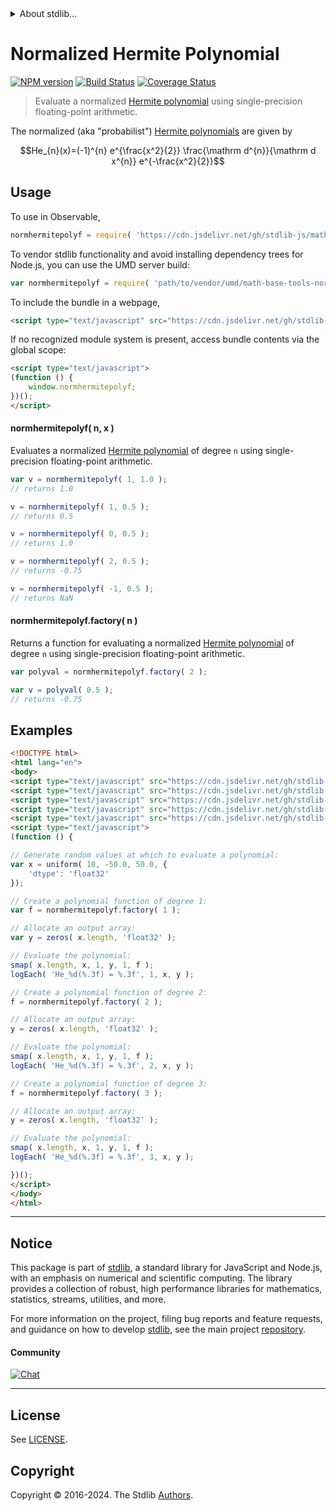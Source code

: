 <!--

@license Apache-2.0

Copyright (c) 2024 The Stdlib Authors.

Licensed under the Apache License, Version 2.0 (the "License");
you may not use this file except in compliance with the License.
You may obtain a copy of the License at

   http://www.apache.org/licenses/LICENSE-2.0

Unless required by applicable law or agreed to in writing, software
distributed under the License is distributed on an "AS IS" BASIS,
WITHOUT WARRANTIES OR CONDITIONS OF ANY KIND, either express or implied.
See the License for the specific language governing permissions and
limitations under the License.

-->


<details>
  <summary>
    About stdlib...
  </summary>
  <p>We believe in a future in which the web is a preferred environment for numerical computation. To help realize this future, we've built stdlib. stdlib is a standard library, with an emphasis on numerical and scientific computation, written in JavaScript (and C) for execution in browsers and in Node.js.</p>
  <p>The library is fully decomposable, being architected in such a way that you can swap out and mix and match APIs and functionality to cater to your exact preferences and use cases.</p>
  <p>When you use stdlib, you can be absolutely certain that you are using the most thorough, rigorous, well-written, studied, documented, tested, measured, and high-quality code out there.</p>
  <p>To join us in bringing numerical computing to the web, get started by checking us out on <a href="https://github.com/stdlib-js/stdlib">GitHub</a>, and please consider <a href="https://opencollective.com/stdlib">financially supporting stdlib</a>. We greatly appreciate your continued support!</p>
</details>

# Normalized Hermite Polynomial

[![NPM version][npm-image]][npm-url] [![Build Status][test-image]][test-url] [![Coverage Status][coverage-image]][coverage-url] <!-- [![dependencies][dependencies-image]][dependencies-url] -->

> Evaluate a normalized [Hermite polynomial][hermite-polynomial] using single-precision floating-point arithmetic.

<!-- Section to include introductory text. Make sure to keep an empty line after the intro `section` element and another before the `/section` close. -->

<section class="intro">

The normalized (aka "probabilist") [Hermite polynomials][hermite-polynomial] are given by

<!-- <equation class="equation" label="eq:normalized_hermite_polynomials" align="center" raw="He_{n}(x)=(-1)^{n} e^{\frac{x^2}{2}} \frac{\mathrm d^{n}}{\mathrm d x^{n}} e^{-\frac{x^2}{2}}" alt="Equation for normalized Hermite polynomials."> -->

```math
He_{n}(x)=(-1)^{n} e^{\frac{x^2}{2}} \frac{\mathrm d^{n}}{\mathrm d x^{n}} e^{-\frac{x^2}{2}}
```

<!-- <div class="equation" align="center" data-raw-text="He_{n}(x)=(-1)^{n} e^{\frac{x^2}{2}} \frac{\mathrm{d}^{n}}{\mathrm{d}x^n} e^{-\frac{x^2}{2}}" data-equation="eq:normalized_hermite_polynomials">
    <img src="https://cdn.jsdelivr.net/gh/stdlib-js/stdlib@bea0101eb61892f160eec8d97dc79188fd937523/lib/node_modules/@stdlib/math/base/tools/normhermitepoly/docs/img/equation_normalized_hermite_polynomials.svg" alt="Equation for normalized Hermite polynomials.">
    <br>
</div> -->

<!-- </equation> -->

</section>

<!-- /.intro -->

<!-- Package usage documentation. -->



<section class="usage">

## Usage

To use in Observable,

```javascript
normhermitepolyf = require( 'https://cdn.jsdelivr.net/gh/stdlib-js/math-base-tools-normhermitepolyf@v0.0.1-umd/browser.js' )
```

To vendor stdlib functionality and avoid installing dependency trees for Node.js, you can use the UMD server build:

```javascript
var normhermitepolyf = require( 'path/to/vendor/umd/math-base-tools-normhermitepolyf/index.js' )
```

To include the bundle in a webpage,

```html
<script type="text/javascript" src="https://cdn.jsdelivr.net/gh/stdlib-js/math-base-tools-normhermitepolyf@v0.0.1-umd/browser.js"></script>
```

If no recognized module system is present, access bundle contents via the global scope:

```html
<script type="text/javascript">
(function () {
    window.normhermitepolyf;
})();
</script>
```

#### normhermitepolyf( n, x )

Evaluates a normalized [Hermite polynomial][hermite-polynomial] of degree `n` using single-precision floating-point arithmetic.

```javascript
var v = normhermitepolyf( 1, 1.0 );
// returns 1.0

v = normhermitepolyf( 1, 0.5 );
// returns 0.5

v = normhermitepolyf( 0, 0.5 );
// returns 1.0

v = normhermitepolyf( 2, 0.5 );
// returns -0.75

v = normhermitepolyf( -1, 0.5 );
// returns NaN
```

#### normhermitepolyf.factory( n )

Returns a function for evaluating a normalized [Hermite polynomial][hermite-polynomial] of degree `n` using single-precision floating-point arithmetic.

```javascript
var polyval = normhermitepolyf.factory( 2 );

var v = polyval( 0.5 );
// returns -0.75
```

</section>

<!-- /.usage -->

<!-- Package usage notes. Make sure to keep an empty line after the `section` element and another before the `/section` close. -->

<section class="notes">

</section>

<!-- /.notes -->

<!-- Package usage examples. -->

<section class="examples">

## Examples

<!-- eslint no-undef: "error" -->

```html
<!DOCTYPE html>
<html lang="en">
<body>
<script type="text/javascript" src="https://cdn.jsdelivr.net/gh/stdlib-js/random-array-uniform@umd/browser.js"></script>
<script type="text/javascript" src="https://cdn.jsdelivr.net/gh/stdlib-js/array-zeros@umd/browser.js"></script>
<script type="text/javascript" src="https://cdn.jsdelivr.net/gh/stdlib-js/strided-base-smap@umd/browser.js"></script>
<script type="text/javascript" src="https://cdn.jsdelivr.net/gh/stdlib-js/console-log-each@umd/browser.js"></script>
<script type="text/javascript" src="https://cdn.jsdelivr.net/gh/stdlib-js/math-base-tools-normhermitepolyf@v0.0.1-umd/browser.js"></script>
<script type="text/javascript">
(function () {

// Generate random values at which to evaluate a polynomial:
var x = uniform( 10, -50.0, 50.0, {
    'dtype': 'float32'
});

// Create a polynomial function of degree 1:
var f = normhermitepolyf.factory( 1 );

// Allocate an output array:
var y = zeros( x.length, 'float32' );

// Evaluate the polynomial:
smap( x.length, x, 1, y, 1, f );
logEach( 'He_%d(%.3f) = %.3f', 1, x, y );

// Create a polynomial function of degree 2:
f = normhermitepolyf.factory( 2 );

// Allocate an output array:
y = zeros( x.length, 'float32' );

// Evaluate the polynomial:
smap( x.length, x, 1, y, 1, f );
logEach( 'He_%d(%.3f) = %.3f', 2, x, y );

// Create a polynomial function of degree 3:
f = normhermitepolyf.factory( 3 );

// Allocate an output array:
y = zeros( x.length, 'float32' );

// Evaluate the polynomial:
smap( x.length, x, 1, y, 1, f );
logEach( 'He_%d(%.3f) = %.3f', 3, x, y );

})();
</script>
</body>
</html>
```

</section>

<!-- /.examples -->

<!-- Section to include cited references. If references are included, add a horizontal rule *before* the section. Make sure to keep an empty line after the `section` element and another before the `/section` close. -->

<section class="references">

</section>

<!-- /.references -->

<!-- Section for related `stdlib` packages. Do not manually edit this section, as it is automatically populated. -->

<section class="related">

</section>

<!-- /.related -->

<!-- Section for all links. Make sure to keep an empty line after the `section` element and another before the `/section` close. -->


<section class="main-repo" >

* * *

## Notice

This package is part of [stdlib][stdlib], a standard library for JavaScript and Node.js, with an emphasis on numerical and scientific computing. The library provides a collection of robust, high performance libraries for mathematics, statistics, streams, utilities, and more.

For more information on the project, filing bug reports and feature requests, and guidance on how to develop [stdlib][stdlib], see the main project [repository][stdlib].

#### Community

[![Chat][chat-image]][chat-url]

---

## License

See [LICENSE][stdlib-license].


## Copyright

Copyright &copy; 2016-2024. The Stdlib [Authors][stdlib-authors].

</section>

<!-- /.stdlib -->

<!-- Section for all links. Make sure to keep an empty line after the `section` element and another before the `/section` close. -->

<section class="links">

[npm-image]: http://img.shields.io/npm/v/@stdlib/math-base-tools-normhermitepolyf.svg
[npm-url]: https://npmjs.org/package/@stdlib/math-base-tools-normhermitepolyf

[test-image]: https://github.com/stdlib-js/math-base-tools-normhermitepolyf/actions/workflows/test.yml/badge.svg?branch=v0.0.1
[test-url]: https://github.com/stdlib-js/math-base-tools-normhermitepolyf/actions/workflows/test.yml?query=branch:v0.0.1

[coverage-image]: https://img.shields.io/codecov/c/github/stdlib-js/math-base-tools-normhermitepolyf/main.svg
[coverage-url]: https://codecov.io/github/stdlib-js/math-base-tools-normhermitepolyf?branch=main

<!--

[dependencies-image]: https://img.shields.io/david/stdlib-js/math-base-tools-normhermitepolyf.svg
[dependencies-url]: https://david-dm.org/stdlib-js/math-base-tools-normhermitepolyf/main

-->

[chat-image]: https://img.shields.io/gitter/room/stdlib-js/stdlib.svg
[chat-url]: https://app.gitter.im/#/room/#stdlib-js_stdlib:gitter.im

[stdlib]: https://github.com/stdlib-js/stdlib

[stdlib-authors]: https://github.com/stdlib-js/stdlib/graphs/contributors

[umd]: https://github.com/umdjs/umd
[es-module]: https://developer.mozilla.org/en-US/docs/Web/JavaScript/Guide/Modules

[deno-url]: https://github.com/stdlib-js/math-base-tools-normhermitepolyf/tree/deno
[deno-readme]: https://github.com/stdlib-js/math-base-tools-normhermitepolyf/blob/deno/README.md
[umd-url]: https://github.com/stdlib-js/math-base-tools-normhermitepolyf/tree/umd
[umd-readme]: https://github.com/stdlib-js/math-base-tools-normhermitepolyf/blob/umd/README.md
[esm-url]: https://github.com/stdlib-js/math-base-tools-normhermitepolyf/tree/esm
[esm-readme]: https://github.com/stdlib-js/math-base-tools-normhermitepolyf/blob/esm/README.md
[branches-url]: https://github.com/stdlib-js/math-base-tools-normhermitepolyf/blob/main/branches.md

[stdlib-license]: https://raw.githubusercontent.com/stdlib-js/math-base-tools-normhermitepolyf/main/LICENSE

[hermite-polynomial]: https://en.wikipedia.org/wiki/Hermite_polynomials

</section>

<!-- /.links -->
